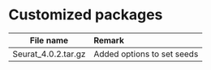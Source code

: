 # Customized packages

| File name | Remark |
|:---------:|:-------|
|Seurat_4.0.2.tar.gz|Added options to set seeds|
